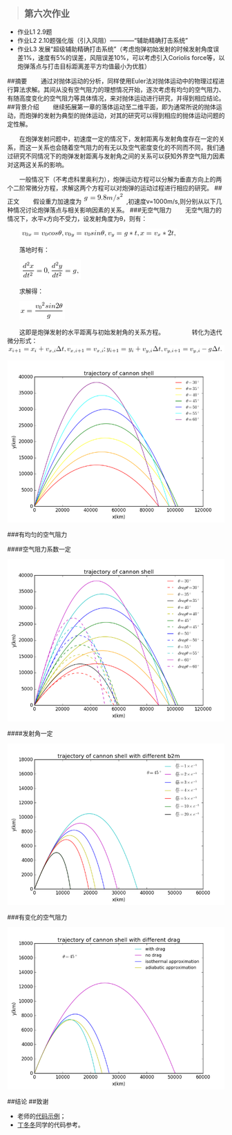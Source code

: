 >## 第六次作业
- 作业L1 2.9题
- 作业L2 2.10题强化版（引入风阻）————“辅助精确打击系统”
- 作业L3 发展“超级辅助精确打击系统”（考虑炮弹初始发射的时候发射角度误差1%，速度有5%的误差，风阻误差10%，可以考虑引入Coriolis force等，以炮弹落点与打击目标距离差平方均值最小为优胜）

##摘要
　　通过对抛体运动的分析，同样使用Euler法对抛体运动中的物理过程进行算法求解。其间从没有空气阻力的理想情况开始，逐次考虑有均匀的空气阻力、有随高度变化的空气阻力等具体情况，来对抛体运动进行研究，并得到相应结论。
##背景介绍
　　继续拓展第一章的落体运动至二维平面，即为通常所说的抛体运动，而炮弹的发射为典型的抛体运动，对其的研究可以得到相应的抛体运动问题的定性解。

　　在炮弹发射问题中，初速度一定的情况下，发射距离与发射角度存在一定的关系，而这一关系也会随着空气阻力的有无以及空气密度变化的不同而不同，我们通过研究不同情况下的炮弹发射距离与发射角之间的关系可以获知外界空气阻力因素对这两这关系的影响。

　　一般情况下（不考虑科里奥利力），炮弹运动方程可以分解为垂直方向上的两个二阶常微分方程，求解这两个方程可以对炮弹的运动过程进行相应的研究。
##正文
　　假设重力加速度为![](https://raw.githubusercontent.com/XiaobudianChen/computationalphysics_N2013301020075/master/chapter2/exercise_6/公式1.png),初速度v=1000m/s,则分别从以下几种情况讨论炮弹落点与相关影响因素的关系。
###无空气阻力
　　无空气阻力的情况下，水平x方向不受力，设发射角度为θ，则有：

　　![](https://raw.githubusercontent.com/XiaobudianChen/computationalphysics_N2013301020075/master/chapter2/exercise_6/公式2.png)

　　落地时有：

　　![](https://raw.githubusercontent.com/XiaobudianChen/computationalphysics_N2013301020075/master/chapter2/exercise_6/公式3.png)

　　求解得：

　　![](https://raw.githubusercontent.com/XiaobudianChen/computationalphysics_N2013301020075/master/chapter2/exercise_6/公式4.png)

　　这即是炮弹发射的水平距离与初始发射角的关系方程。
　　
　　转化为迭代微分形式：
　　
　　![](https://raw.githubusercontent.com/XiaobudianChen/computationalphysics_N2013301020075/master/chapter2/exercise_6/公式5.png)



![](https://raw.githubusercontent.com/XiaobudianChen/computationalphysics_N2013301020075/master/chapter2/exercise_6/figure_6.1.png)

###有均匀的空气阻力

####空气阻力系数一定

![](https://raw.githubusercontent.com/XiaobudianChen/computationalphysics_N2013301020075/master/chapter2/exercise_6/figure_6.2.png)

####发射角一定

![](https://raw.githubusercontent.com/XiaobudianChen/computationalphysics_N2013301020075/master/chapter2/exercise_6/figure_6.3.png)

###有变化的空气阻力

![](https://raw.githubusercontent.com/XiaobudianChen/computationalphysics_N2013301020075/master/chapter2/exercise_6/figure_6.4.png)

##结论
##致谢
- 老师的[代码示例](https://github.com/caihao/computational_physics_whu/tree/master/chapter2)；
- [丁冬冬](https://www.zybuluo.com/Memorieddd/note/365009)同学的代码参考。
